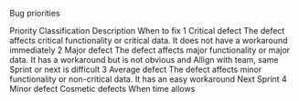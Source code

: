 Bug priorities

Priority Classification Description When to fix
1 Critical defect The defect affects critical functionality or critical data. It does not have a workaround immediately
2 Major defect The defect affects major functionality or major data. It has a workaround but is not obvious and Allign with team, same Sprint or next
is difficult
3 Average defect The defect affects minor functionality or non-critical data. It has an easy workaround Next Sprint
4 Minor defect Cosmetic defects When time allows
